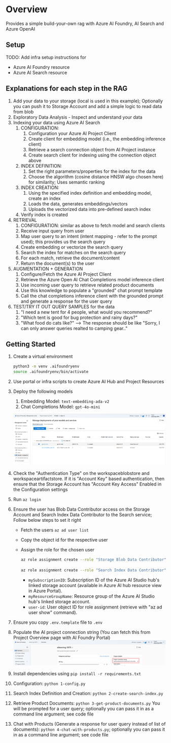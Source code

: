 # Overview

Provides a simple build-your-own rag with Azure AI Foundry, AI Search and Azure OpenAI

## Setup

TODO: Add infra setup instructions for

- Azure AI Foundry resource
- Azure AI Search resource

## Explanations for each step in the RAG

1. Add your data to your storage (local is used in this example); Optionally you can push it to Storage Account and add a simple logic to read data from blob
2. Exploratory Data Analysis - Inspect and understand your data
3. Indexing your data using Azure AI Search
   1. CONFIGURATION:
      1. Configuration your Azure AI Project Client
      2. Create client for embedding model (i.e., the embedding inference client)
      3. Retrieve a search connection object from AI Project instance
      4. Create search client for indexing using the connection object above
   2. INDEX DEFINITION:
      1. Set the right parameters/properties for the index for the data
      2. Choose the algorithm (cosine distance HNSW algo chosen here) for similarity; Uses semantic ranking
   3. INDEX CREATION:
      1. Using the specified index definition and embedding model, create an index
      2. Loads the data, generates embeddings/vectors
      3. Uploads the vectorized data into pre-defined search index
   4. Verify index is created
4. RETRIEVAL
   1. CONFIGURATION: similar as above to fetch model and search clients
   2. Receive input query from user
   3. Map user query to an intent (intent mapping - refer to the prompt used); this provides us the search query
   4. Create embedding or vectorize the search query
   5. Search the index for matches on the search query
   6. For each match, retrieve the document/content
   7. Return the document(s) to the user
5. AUGMENTATION + GENERATION
   1. Configure/Fetch the Azure AI Project Client
   2. Retrieve the Azure Open AI Chat Completions model inference client
   3. Use incoming user query to retrieve related product documents
   4. Use this knowledge to populate a "grounded" chat prompt template
   5. Call the chat completions inference client with the grounded prompt and generate a response for the user query
6. TEST/TRY IT OUT QUERY SAMPLES for the data
   1. "I need a new tent for 4 people, what would you recommend?"
   2. "Which tent is good for bug protection and rainy days?"
   3. "What food do cats like?" --> The response should be like "Sorry, I can only answer queries realted to camping gear.."

## Getting Started

1. Create a virtual environment

   ```bash
   python3 -m venv .aifoundryenv
   source .aifoundryenv/bin/activate
   ```

2. Use portal or infra scripts to create Azure AI Hub and Project Resources
3. Deploy the following models
   1. Embedding Model: `text-embedding-ada-v2`
   2. Chat Completions Model: `gpt-4o-mini`

   ![aifoundry_models.png](../assets/aifoundry_models.png)
4. Check the "Authentication Type" on the workspaceblobstore and workspaceartifactstore. If it is "Account Key" based authentication, then ensure that the Storage Account has "Account Key Access" Enabled in the Configuration settings
5. Run `az login`
6. Ensure the user has Blob Data Contributor access on the Storage Account and Search Index Data Contributor to the Search service; Follow below steps to set it right
   - Fetch the users `az ad user list`
   - Copy the object id for the respective user
   - Assign the role for the chosen user

      ```bash
      az role assignment create --role "Storage Blob Data Contributor" --scope /subscriptions/<mySubscriptionID>/resourceGroups/<myResourceGroupName> --assignee-principal-type User --assignee-object-id "<user-id>"

      az role assignment create --role "Search Index Data Contributor" --scope /subscriptions/<mySubscriptionID>/resourceGroups/<myResourceGroupName> --assignee-principal-type User --assignee-object-id "<user-id>"
      ```

      - `mySubscriptionID`: Subscription ID of the Azure AI Studio hub's linked storage account (available in Azure AI hub resource view in Azure Portal).
      - `myResourceGroupName`: Resource group of the Azure AI Studio hub's linked storage account.
      - `user-id`: User object ID for role assignment (retrieve with "az ad user show" command).

7. Ensure you copy `.env.template` file to `.env`
8. Populate the AI project connection string  (You can fetch this from Project Overview page with AI Foundry Portal)
   ![aifoundry_project_connectionstring.png](../assets/aifoundry_project_connectionstring.png)
9. Install dependencies using `pip install -r requirements.txt`
10. Configuration: `python 1-config.py`
11. Search Index Definition and Creation: `python 2-create-search-index.py`
12. Retrieve Product Documents: `python 3-get-product-documents.py` You will be prompted for a user query; optionally you can pass it in as a command line argument; see code file
13. Chat with Products (Generate a response for user query instead of list of documents): `python 4-chat-with-products.py`; optionally you can pass it in as a command line argument; see code file
